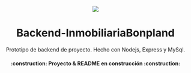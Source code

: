 <p align="center">
   <img src="https://img.shields.io/badge/STATUS-EN%20DESAROLLO-green">
   </p>

<h1 align="center">Backend-InmobiliariaBonpland</h1>

<p align="center">Prototipo de backend de proyecto. Hecho con Nodejs, Express y MySql.</p>

<h4 align="center">
:construction: Proyecto & README en construcción :construction:
</h4>

